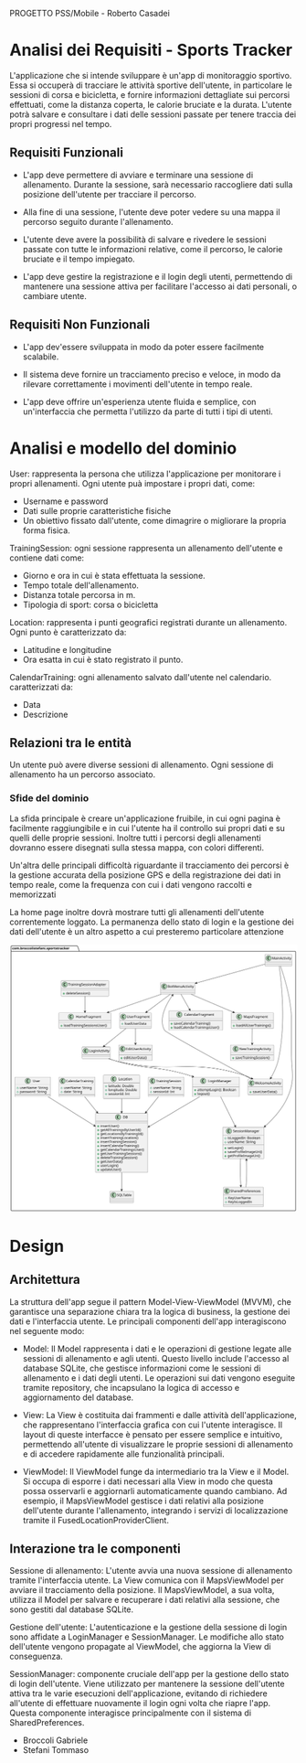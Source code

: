 PROGETTO PSS/Mobile - Roberto Casadei

# Analisi dei Requisiti - Sports Tracker

L'applicazione che si intende sviluppare è un'app di monitoraggio sportivo. Essa si occuperà di tracciare le attività sportive dell'utente, in particolare le sessioni di corsa e bicicletta, e fornire informazioni dettagliate sui percorsi effettuati, come la distanza coperta, le calorie bruciate e la durata.
L'utente potrà salvare e consultare i dati delle sessioni passate per tenere traccia dei propri progressi nel tempo.

## Requisiti Funzionali

- L'app deve permettere di avviare e terminare una sessione di allenamento. Durante la sessione, sarà necessario raccogliere dati sulla posizione dell'utente per tracciare il percorso.

- Alla fine di una sessione, l'utente deve poter vedere su una mappa il percorso seguito durante l'allenamento.

- L'utente deve avere la possibilità di salvare e rivedere le sessioni passate con tutte le informazioni relative, come il percorso, le calorie bruciate e il tempo impiegato.

- L'app deve gestire la registrazione e il login degli utenti, permettendo di mantenere una sessione attiva per facilitare l'accesso ai dati personali, o cambiare utente.

## Requisiti Non Funzionali
- L'app dev'essere sviluppata in modo da poter essere facilmente scalabile.

- Il sistema deve fornire un tracciamento preciso e veloce, in modo da rilevare correttamente i movimenti dell'utente in tempo reale.

- L'app deve offrire un'esperienza utente fluida e semplice, con un'interfaccia che permetta l'utilizzo da parte di tutti i tipi di utenti.

# Analisi e modello del dominio
User: rappresenta la persona che utilizza l'applicazione per monitorare i propri allenamenti. Ogni utente puà impostare i propri dati, come:
- Username e password
- Dati sulle proprie caratteristiche fisiche
- Un obiettivo fissato dall'utente, come dimagrire o migliorare la propria forma fisica.

TrainingSession: ogni sessione rappresenta un allenamento dell'utente e contiene dati come:

- Giorno e ora in cui è stata effettuata la sessione.  
- Tempo totale dell'allenamento.  
- Distanza totale percorsa in m.  
- Tipologia di sport: corsa o bicicletta

Location: rappresenta i punti geografici registrati durante un allenamento. Ogni punto è caratterizzato da:  
- Latitudine e longitudine 
- Ora esatta in cui è stato registrato il punto.

CalendarTraining: ogni allenamento salvato dall'utente nel calendario. caratterizzati da:
- Data
- Descrizione

## Relazioni tra le entità
Un utente può avere diverse sessioni di allenamento.
Ogni sessione di allenamento ha un percorso associato.

### Sfide del dominio
La sfida principale è creare un'applicazione fruibile, in cui ogni pagina è facilmente raggiungibile e in cui l'utente ha il controllo sui propri dati e su quelli delle proprie sessioni. Inoltre tutti i percorsi degli allenamenti dovranno essere disegnati sulla stessa mappa, con colori differenti.

Un'altra delle principali difficoltà riguardante il tracciamento dei percorsi è la gestione accurata della posizione GPS e della registrazione dei dati in tempo reale, come la frequenza con cui i dati vengono raccolti e memorizzati

La home page inoltre dovrà mostrare tutti gli allenamenti dell'utente correntemente loggato.
La permanenza dello stato di login e la gestione dei dati dell'utente è un altro aspetto a cui presteremo particolare attenzione

![](schema.svg)

# Design
## Architettura
La struttura dell'app segue il pattern Model-View-ViewModel (MVVM), che garantisce una separazione chiara tra la logica di business, la gestione dei dati e l'interfaccia utente. Le principali componenti dell'app interagiscono nel seguente modo:

- Model: Il Model rappresenta i dati e le operazioni di gestione legate alle sessioni di allenamento e agli utenti. Questo livello include l'accesso al database SQLite, che gestisce informazioni come le sessioni di allenamento e i dati degli utenti. Le operazioni sui dati vengono eseguite tramite repository, che incapsulano la logica di accesso e aggiornamento del database.

- View: La View è costituita dai frammenti e dalle attività dell'applicazione, che rappresentano l'interfaccia grafica con cui l'utente interagisce. Il layout di queste interfacce è pensato per essere semplice e intuitivo, permettendo all'utente di visualizzare le proprie sessioni di allenamento e di accedere rapidamente alle funzionalità principali.

- ViewModel: Il ViewModel funge da intermediario tra la View e il Model. Si occupa di esporre i dati necessari alla View in modo che questa possa osservarli e aggiornarli automaticamente quando cambiano. Ad esempio, il MapsViewModel gestisce i dati relativi alla posizione dell'utente durante l'allenamento, integrando i servizi di localizzazione tramite il FusedLocationProviderClient.

## Interazione tra le componenti
Sessione di allenamento: L'utente avvia una nuova sessione di allenamento tramite l'interfaccia utente. La View comunica con il MapsViewModel per avviare il tracciamento della posizione. Il MapsViewModel, a sua volta, utilizza il Model per salvare e recuperare i dati relativi alla sessione, che sono gestiti dal database SQLite.

Gestione dell'utente: L'autenticazione e la gestione della sessione di login sono affidate a LoginManager e SessionManager. Le modifiche allo stato dell'utente vengono propagate al ViewModel, che aggiorna la View di conseguenza.

SessionManager: componente cruciale dell'app per la gestione dello stato di login dell'utente. Viene utilizzato per mantenere la sessione dell'utente attiva tra le varie esecuzioni dell'applicazione, evitando di richiedere all'utente di effettuare nuovamente il login ogni volta che riapre l'app. Questa componente interagisce principalmente con il sistema di SharedPreferences.



 - Broccoli Gabriele
 - Stefani Tommaso